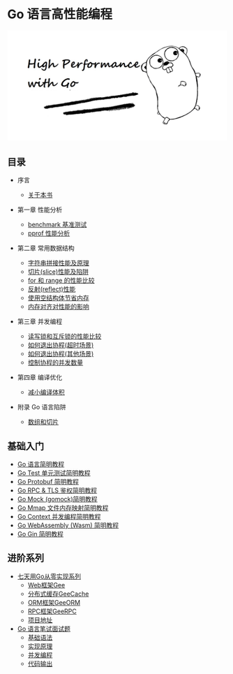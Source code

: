 # Go 语言高性能编程

[![high performance with go](charpter-0/high-performance-go/high-performance-go.jpg)](https://geektutu.com/post/high-performance-go.html)

## 目录

- 序言
    - [关于本书](https://geektutu.com/post/high-performance-go.html)

- 第一章 性能分析
    - [benchmark 基准测试](https://geektutu.com/post/hpg-benchmark.html)
    - [pprof 性能分析](https://geektutu.com/post/hpg-pprof.html)

- 第二章 常用数据结构
    - [字符串拼接性能及原理](https://geektutu.com/post/hpg-string-concat.html)
    - [切片(slice)性能及陷阱](https://geektutu.com/post/hpg-slice.html)
    - [for 和 range 的性能比较](https://geektutu.com/post/hpg-range.html)
    - [反射(reflect)性能](https://geektutu.com/post/hpg-reflect.html)
    - [使用空结构体节省内存](https://geektutu.com/post/hpg-empty-struct.html)
    - [内存对齐对性能的影响](https://geektutu.com/post/hpg-struct-alignment.html)

- 第三章 并发编程
    - [读写锁和互斥锁的性能比较](https://geektutu.com/post/hpg-mutex.html)
    - [如何退出协程(超时场景)](https://geektutu.com/post/hpg-timeout-goroutine.html)
    - [如何退出协程(其他场景)](https://geektutu.com/post/hpg-exit-goroutine.html)
    - [控制协程的并发数量](https://geektutu.com/post/hpg-concurrency-control.html)

- 第四章 编译优化
    - [减小编译体积](https://geektutu.com/post/hpg-reduce-size.html)

- 附录 Go 语言陷阱
    - [数组和切片](https://geektutu.com/post/hpg-gotchas-array-slice.html)

## 基础入门

- [Go 语言简明教程](https://geektutu.com/post/quick-golang.html)
- [Go Test 单元测试简明教程](https://geektutu.com/post/quick-go-test.html)
- [Go Protobuf 简明教程](https://geektutu.com/post/quick-go-protobuf.html)
- [Go RPC & TLS 鉴权简明教程](https://geektutu.com/post/quick-go-rpc.html)
- [Go Mock (gomock)简明教程](https://geektutu.com/post/quick-gomock.html)
- [Go Mmap 文件内存映射简明教程](https://geektutu.com/post/quick-go-mmap.html)
- [Go Context 并发编程简明教程](https://geektutu.com/post/quick-go-context.html)
- [Go WebAssembly (Wasm) 简明教程](https://geektutu.com/post/quick-go-wasm.html)
- [Go Gin 简明教程](https://geektutu.com/post/quick-go-gin.html)

## 进阶系列

- [七天用Go从零实现系列](https://geektutu.com/post/gee.html)
    - [Web框架Gee](https://geektutu.com/post/gee.html)
    - [分布式缓存GeeCache](https://geektutu.com/post/geecache.html)
    - [ORM框架GeeORM](https://geektutu.com/post/geeorm.html)
    - [RPC框架GeeRPC](https://geektutu.com/post/geerpc.html)
    - [项目地址](https://github.com/geektutu/7days-golang)
- [Go 语言笔试面试题](https://geektutu.com/post/qa-golang.html)
    - [基础语法](https://geektutu.com/post/qa-golang-1.html)
    - [实现原理](https://geektutu.com/post/qa-golang-2.html)
    - [并发编程](https://geektutu.com/post/qa-golang-3.html)
    - [代码输出](https://geektutu.com/post/qa-golang-c1.html)
